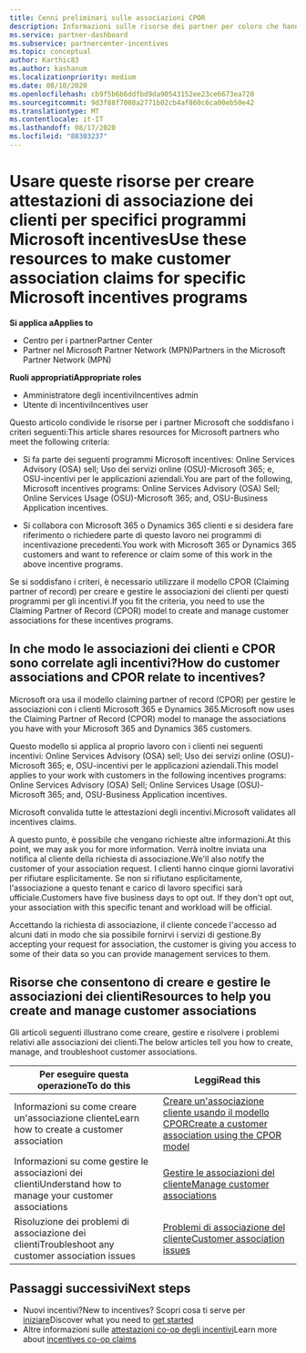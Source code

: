 ```yaml
---
title: Cenni preliminari sulle associazioni CPOR
description: Informazioni sulle risorse dei partner per coloro che hanno la necessità di associare i clienti a programmi specifici per gli incentivi tramite il modello claiming partner of record (CPOR).
ms.service: partner-dashboard
ms.subservice: partnercenter-incentives
ms.topic: conceptual
author: Karthic83
ms.author: kashanum
ms.localizationpriority: medium
ms.date: 08/10/2020
ms.openlocfilehash: cb9f5b6b6ddfbd9da90543152ee23ce6673ea720
ms.sourcegitcommit: 9d3f88f7008a2771b02cb4af860c6ca00eb50e42
ms.translationtype: MT
ms.contentlocale: it-IT
ms.lasthandoff: 08/17/2020
ms.locfileid: "88303237"
---
```

# <a name="use-these-resources-to-make-customer-association-claims-for-specific-microsoft-incentives-programs"></a><span data-ttu-id="1b9ab-103">Usare queste risorse per creare attestazioni di associazione dei clienti per specifici programmi Microsoft incentives</span><span class="sxs-lookup"><span data-stu-id="1b9ab-103">Use these resources to make customer association claims for specific Microsoft incentives programs</span></span>

<span data-ttu-id="1b9ab-104">**Si applica a**</span><span class="sxs-lookup"><span data-stu-id="1b9ab-104">**Applies to**</span></span>

- <span data-ttu-id="1b9ab-105">Centro per i partner</span><span class="sxs-lookup"><span data-stu-id="1b9ab-105">Partner Center</span></span>
- <span data-ttu-id="1b9ab-106">Partner nel Microsoft Partner Network (MPN)</span><span class="sxs-lookup"><span data-stu-id="1b9ab-106">Partners in the Microsoft Partner Network (MPN)</span></span>

<span data-ttu-id="1b9ab-107">**Ruoli appropriati**</span><span class="sxs-lookup"><span data-stu-id="1b9ab-107">**Appropriate roles**</span></span>

- <span data-ttu-id="1b9ab-108">Amministratore degli incentivi</span><span class="sxs-lookup"><span data-stu-id="1b9ab-108">Incentives admin</span></span>
- <span data-ttu-id="1b9ab-109">Utente di incentivi</span><span class="sxs-lookup"><span data-stu-id="1b9ab-109">Incentives user</span></span>

<span data-ttu-id="1b9ab-110">Questo articolo condivide le risorse per i partner Microsoft che soddisfano i criteri seguenti:</span><span class="sxs-lookup"><span data-stu-id="1b9ab-110">This article shares resources for Microsoft partners who meet the following criteria:</span></span>

- <span data-ttu-id="1b9ab-111">Si fa parte dei seguenti programmi Microsoft incentives: Online Services Advisory (OSA) sell; Uso dei servizi online (OSU)-Microsoft 365; e, OSU-incentivi per le applicazioni aziendali.</span><span class="sxs-lookup"><span data-stu-id="1b9ab-111">You are part of the following, Microsoft incentives programs: Online Services Advisory (OSA) Sell; Online Services Usage (OSU)-Microsoft 365; and, OSU-Business Application incentives.</span></span>

- <span data-ttu-id="1b9ab-112">Si collabora con Microsoft 365 o Dynamics 365 clienti e si desidera fare riferimento o richiedere parte di questo lavoro nei programmi di incentivazione precedenti.</span><span class="sxs-lookup"><span data-stu-id="1b9ab-112">You work with Microsoft 365 or Dynamics 365 customers and want to reference or claim some of this work in the above incentive programs.</span></span>

<span data-ttu-id="1b9ab-113">Se si soddisfano i criteri, è necessario utilizzare il modello CPOR (Claiming partner of record) per creare e gestire le associazioni dei clienti per questi programmi per gli incentivi.</span><span class="sxs-lookup"><span data-stu-id="1b9ab-113">If you fit the criteria, you need to use the Claiming Partner of Record (CPOR) model to create and manage customer associations for these incentives programs.</span></span>
 
## <a name="how-do-customer-associations-and-cpor-relate-to-incentives"></a><span data-ttu-id="1b9ab-114">In che modo le associazioni dei clienti e CPOR sono correlate agli incentivi?</span><span class="sxs-lookup"><span data-stu-id="1b9ab-114">How do customer associations and CPOR relate to incentives?</span></span>

<span data-ttu-id="1b9ab-115">Microsoft ora usa il modello claiming partner of record (CPOR) per gestire le associazioni con i clienti Microsoft 365 e Dynamics 365.</span><span class="sxs-lookup"><span data-stu-id="1b9ab-115">Microsoft now uses the Claiming Partner of Record (CPOR) model to manage the associations you have with your Microsoft 365 and Dynamics 365 customers.</span></span>

<span data-ttu-id="1b9ab-116">Questo modello si applica al proprio lavoro con i clienti nei seguenti incentivi: Online Services Advisory (OSA) sell; Uso dei servizi online (OSU)-Microsoft 365; e, OSU-incentivi per le applicazioni aziendali.</span><span class="sxs-lookup"><span data-stu-id="1b9ab-116">This model applies to your work with customers in the following incentives programs: Online Services Advisory (OSA) Sell; Online Services Usage (OSU)-Microsoft 365; and, OSU-Business Application incentives.</span></span>

<span data-ttu-id="1b9ab-117">Microsoft convalida tutte le attestazioni degli incentivi.</span><span class="sxs-lookup"><span data-stu-id="1b9ab-117">Microsoft validates all incentives claims.</span></span>

<span data-ttu-id="1b9ab-118">A questo punto, è possibile che vengano richieste altre informazioni.</span><span class="sxs-lookup"><span data-stu-id="1b9ab-118">At this point, we may ask you for more information.</span></span> <span data-ttu-id="1b9ab-119">Verrà inoltre inviata una notifica al cliente della richiesta di associazione.</span><span class="sxs-lookup"><span data-stu-id="1b9ab-119">We'll also notify the customer of your association request.</span></span> <span data-ttu-id="1b9ab-120">I clienti hanno cinque giorni lavorativi per rifiutare esplicitamente. Se non si rifiutano esplicitamente, l'associazione a questo tenant e carico di lavoro specifici sarà ufficiale.</span><span class="sxs-lookup"><span data-stu-id="1b9ab-120">Customers have five business days to opt out. If they don't opt out, your association with this specific tenant and workload will be official.</span></span>

<span data-ttu-id="1b9ab-121">Accettando la richiesta di associazione, il cliente concede l'accesso ad alcuni dati in modo che sia possibile fornirvi i servizi di gestione.</span><span class="sxs-lookup"><span data-stu-id="1b9ab-121">By accepting your request for association, the customer is giving you access to some of their data so you can provide management services to them.</span></span> 

## <a name="resources-to-help-you-create-and-manage-customer-associations"></a><span data-ttu-id="1b9ab-122">Risorse che consentono di creare e gestire le associazioni dei clienti</span><span class="sxs-lookup"><span data-stu-id="1b9ab-122">Resources to help you create and manage customer associations</span></span>

<span data-ttu-id="1b9ab-123">Gli articoli seguenti illustrano come creare, gestire e risolvere i problemi relativi alle associazioni dei clienti.</span><span class="sxs-lookup"><span data-stu-id="1b9ab-123">The below articles tell you how to create, manage, and troubleshoot customer associations.</span></span>

|  <span data-ttu-id="1b9ab-124">**Per eseguire questa operazione**</span><span class="sxs-lookup"><span data-stu-id="1b9ab-124">**To do this**</span></span>  |  <span data-ttu-id="1b9ab-125">**Leggi**</span><span class="sxs-lookup"><span data-stu-id="1b9ab-125">**Read this**</span></span>  |
|--------------|-----------|
| <span data-ttu-id="1b9ab-126">Informazioni su come creare un'associazione cliente</span><span class="sxs-lookup"><span data-stu-id="1b9ab-126">Learn how to create a customer association</span></span>  | [<span data-ttu-id="1b9ab-127">Creare un'associazione cliente usando il modello CPOR</span><span class="sxs-lookup"><span data-stu-id="1b9ab-127">Create a customer association using the CPOR model</span></span>](submit-osa-claim.md)  |
|<span data-ttu-id="1b9ab-128">Informazioni su come gestire le associazioni dei clienti</span><span class="sxs-lookup"><span data-stu-id="1b9ab-128">Understand how to manage your customer associations</span></span>  | [<span data-ttu-id="1b9ab-129">Gestire le associazioni del cliente</span><span class="sxs-lookup"><span data-stu-id="1b9ab-129">Manage customer associations</span></span>](incentives-manage-customer-associations.md)  |
|<span data-ttu-id="1b9ab-130">Risoluzione dei problemi di associazione dei clienti</span><span class="sxs-lookup"><span data-stu-id="1b9ab-130">Troubleshoot any customer association issues</span></span>  | [<span data-ttu-id="1b9ab-131">Problemi di associazione del cliente</span><span class="sxs-lookup"><span data-stu-id="1b9ab-131">Customer association issues</span></span>](incentives-customer-association-issues.md)  |

## <a name="next-steps"></a><span data-ttu-id="1b9ab-132">Passaggi successivi</span><span class="sxs-lookup"><span data-stu-id="1b9ab-132">Next steps</span></span>

- <span data-ttu-id="1b9ab-133">Nuovi incentivi?</span><span class="sxs-lookup"><span data-stu-id="1b9ab-133">New to incentives?</span></span> <span data-ttu-id="1b9ab-134">Scopri cosa ti serve per [iniziare](incentives-get-started-intro.md)</span><span class="sxs-lookup"><span data-stu-id="1b9ab-134">Discover what you need to [get started](incentives-get-started-intro.md)</span></span>
- <span data-ttu-id="1b9ab-135">Altre informazioni sulle [attestazioni co-op degli incentivi](claims-overview.md)</span><span class="sxs-lookup"><span data-stu-id="1b9ab-135">Learn more about [incentives co-op claims](claims-overview.md)</span></span>
